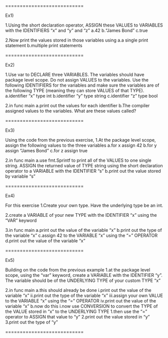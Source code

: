 ===========================

Ex1)

1.Using the short declaration operator, ASSIGN these VALUES to VARIABLES with the IDENTIFIERS “x” and “y” and “z”
a.42
b.“James Bond”
c.true

2.Now print the values stored in those variables using 
a.a single print statement
b.multiple print statements

===========================

Ex2)

1.Use var to DECLARE three VARIABLES. The variables should have package level scope. Do not assign VALUES to the variables. Use the following IDENTIFIERS for the variables and make sure the variables are of the following TYPE (meaning they can store VALUES of that TYPE).
a.identifier “x” type int
b.identifier “y” type string
c.identifier “z” type bool

2.in func main
a.print out the values for each identifier
b.The compiler assigned values to the variables. What are these values called?

===========================

Ex3)

Using the code from the previous exercise,
1.At the package level scope, assign the following values to the three variables
a.for x assign 42
b.for y assign “James Bond”
c.for z assign true

2.in func main
a.use fmt.Sprintf to print all of the VALUES to one single string. ASSIGN the returned value of TYPE string using the short declaration operator to a VARIABLE with the IDENTIFIER “s”
b.print out the value stored by variable “s”

===========================

Ex4)

For this exercise
1.Create your own type. Have the underlying type be an int.

2.create a VARIABLE of your new TYPE with the IDENTIFIER “x” using the “VAR” keyword

3.in func main
a.print out the value of the variable “x”
b.print out the type of the variable “x”
c.assign 42 to the VARIABLE “x” using the “=” OPERATOR
d.print out the value of the variable “x”

===========================

Ex5)

Building on the code from the previous example
1.at the package level scope, using the “var” keyword, create a VARIABLE with the IDENTIFIER “y”. The variable should be of the UNDERLYING TYPE of your custom TYPE “x”
	 
2.in func main
	a.this should already be done
		i.print out the value of the variable “x”
		ii.print out the type of the variable “x”
		iii.assign your own VALUE to the VARIABLE “x” using the “=” OPERATOR
		iv.print out the value of the variable “x”
	b.now do this
		i.now use CONVERSION to convert the TYPE of the VALUE stored in “x” to the UNDERLYING TYPE
			1.then use the “=” operator to ASSIGN that value to “y”
			2.print out the value stored in “y”
			3.print out the type of “y”


===========================


